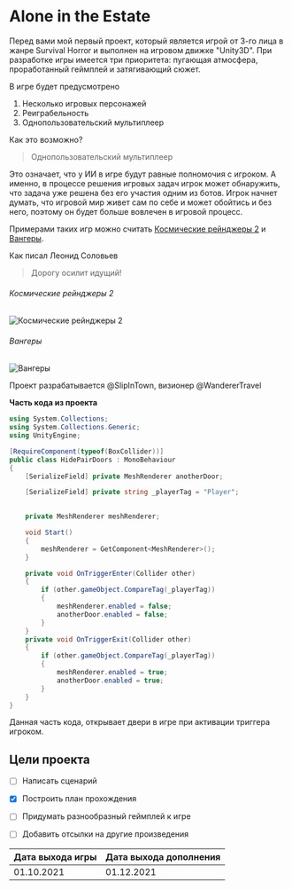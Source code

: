 # Alone in the Estate
Перед вами мой первый проект, который является игрой от 3-го лица в жанре Survival Horror и выполнен на игровом движке "Unity3D". При разработке игры имеется три приоритета: пугающая атмосфера, проработанный геймплей и затягивающий сюжет.

В игре будет предусмотрено
1. Несколько игровых персонажей
2. Реиграбельность
3. Однопользовательский мультиплеер

Как это возможно?
> Однопользовательский мультиплеер

Это означает, что у ИИ в игре будут равные полномочия с игроком. А именно, в процессе решения игровых задач игрок может обнаружить, что задача уже решена без его участия одним из ботов. Игрок начнет думать, что игровой мир живет сам по себе и может обойтись и без него, поэтому он будет больше вовлечен в игровой процесс. 

Примерами таких игр можно считать [Космические рейнджеры 2](https://ru.wikipedia.org/wiki/%D0%9A%D0%BE%D1%81%D0%BC%D0%B8%D1%87%D0%B5%D1%81%D0%BA%D0%B8%D0%B5_%D1%80%D0%B5%D0%B9%D0%BD%D0%B4%D0%B6%D0%B5%D1%80%D1%8B_2:_%D0%94%D0%BE%D0%BC%D0%B8%D0%BD%D0%B0%D1%82%D0%BE%D1%80%D1%8B)
и [Вангеры](https://ru.wikipedia.org/wiki/%D0%92%D0%B0%D0%BD%D0%B3%D0%B5%D1%80%D1%8B).

Как писал Леонид Соловьев
> Дорогу осилит идущий!

###### Космические рейнджеры 2
![Космические рейнджеры 2](https://i.playground.ru/e/7wHFJkRVRCDZzevp4HU35A.jpeg)

###### Вангеры
![Вангеры](https://upload.wikimedia.org/wikipedia/ru/2/26/Vangers_coverart.jpg)

Проект разрабатывается @SlipInTown, визионер @WandererTravel


**Часть кода из проекта**
```cs
using System.Collections;
using System.Collections.Generic;
using UnityEngine;

[RequireComponent(typeof(BoxCollider))]
public class HidePairDoors : MonoBehaviour
{
    [SerializeField] private MeshRenderer anotherDoor;

    [SerializeField] private string _playerTag = "Player"; 
    

    private MeshRenderer meshRenderer;

    void Start()
    { 
        meshRenderer = GetComponent<MeshRenderer>();
    }

    private void OnTriggerEnter(Collider other)
    {
        if (other.gameObject.CompareTag(_playerTag))
        {
            meshRenderer.enabled = false;
            anotherDoor.enabled = false;
        }
    }
    private void OnTriggerExit(Collider other)
    {
        if (other.gameObject.CompareTag(_playerTag))
        {
            meshRenderer.enabled = true;
            anotherDoor.enabled = true;
        }
    }
}
```

Данная часть кода, открывает двери в игре при активации триггера игроком. 

## Цели проекта

- [ ] Написать сценарий

- [x] Построить план прохождения

- [ ] Придумать разнообразный геймплей к игре

- [ ] Добавить отсылки на другие произведения

Дата выхода игры | Дата выхода дополнения
------------ | -------------
01.10.2021 | 01.12.2021